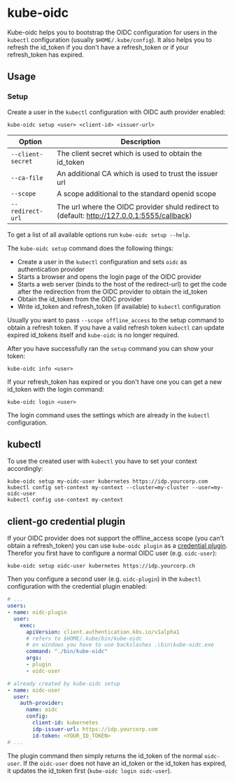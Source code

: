 # kube-oidc

Kube-oidc helps you to bootstrap the OIDC configuration for users in the `kubectl` configuration (usually `$HOME/.kube/config`).
It also helps you to refresh the id_token if you don't have a refresh_token or if your refresh_token has expired.

## Usage
### Setup
Create a user in the `kubectl` configuration with OIDC auth provider enabled:
```
kube-oidc setup <user> <client-id> <issuer-url>
```
| Option            | Description |
| ----------------  | ----------- |
| `--client-secret` | The client secret which is used to obtain the id_token |
| `--ca-file`       | An additional CA which is used to trust the issuer url |
| `--scope`         | A scope additional to the standard openid scope |
| `--redirect-url`  | The url where the OIDC provider shuld redirect to (default: http://127.0.0.1:5555/callback) |
To get a list of all available options run `kube-oidc setup --help`.

The `kube-oidc setup` command does the following things:

* Create a user in the `kubectl` configuration and sets `oidc` as authentication provider
* Starts a browser and opens the login page of the OIDC provider
* Starts a web server (binds to the host of the redirect-url) to get the code after the redirection from the OIDC provider to obtain the id_token
* Obtain the id_token from the OIDC provider
* Write id_token and refresh_token (if available) to `kubectl` configuration

Usually you want to pass `--scope offline_access` to the setup command to obtain a refresh token.
If you have a valid refresh token `kubectl` can update expired id_tokens itself and `kube-oidc` is no longer required.

After you have successfully ran the `setup` command you can show your token:
```
kube-oidc info <user>
```

If your refresh_token has expired or you don't have one you can get a new id_token with the login command:
```
kube-oidc login <user>
```

The login command uses the settings which are already in the `kubectl` configuration.

## kubectl
To use the created user with `kubectl` you have to set your context accordingly:
```
kube-oidc setup my-oidc-user kubernetes https://idp.yourcorp.com
kubectl config set-context my-context --cluster=my-cluster --user=my-oidc-user
kubectl config use-context my-context
```

## client-go credential plugin
If your OIDC provider does not support the offline_access scope (you can't obtain a refresh_token) you can use `kube-oidc plugin` as a [credential plugin](https://kubernetes.io/docs/reference/access-authn-authz/authentication/#client-go-credential-plugins).
Therefor you first have to configure a normal OIDC user (e.g. `oidc-user`):
```
kube-oidc setup oidc-user kubernetes https://idp.yourcorp.ch
```
Then you configure a second user (e.g. `oidc-plugin`) in the `kubectl` configuration with the credential plugin enabled:
```yaml
# ...
users:
- name: oidc-plugin
  user:
    exec:
      apiVersion: client.authentication.k8s.io/v1alpha1
      # refers to $HOME/.kube/bin/kube-oidc
      # on windows you have to use backslashes .\bin\kube-oidc.exe
      command: "./bin/kube-oidc"
      args:
      - plugin
      - oidc-user

# already created by kube-oidc setup
- name: oidc-user
  user:
    auth-provider:
      name: oidc
      config:
        client-id: kubernetes
        idp-issuer-url: https://idp.yourcorp.com
        id-token: <YOUR_ID_TOKEN>
# ...
```
The plugin command then simply returns the id_token of the normal `oidc-user`. If the `oidc-user` does not have an id_token or the id_token has expired, it updates the id_token first (`kube-oidc login oidc-user`).

